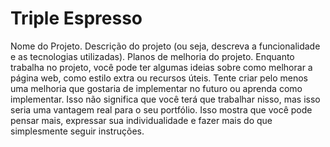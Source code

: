 # Triple Espresso
Nome do Projeto.
Descrição do projeto (ou seja, descreva a funcionalidade e as tecnologias utilizadas).
Planos de melhoria do projeto. Enquanto trabalha no projeto, você pode ter algumas ideias sobre como melhorar a página web, como estilo extra ou recursos úteis. Tente criar pelo menos uma melhoria que gostaria de implementar no futuro ou aprenda como implementar. Isso não significa que você terá que trabalhar nisso, mas isso seria uma vantagem real para o seu portfólio. Isso mostra que você pode pensar mais, expressar sua individualidade e fazer mais do que simplesmente seguir instruções.
